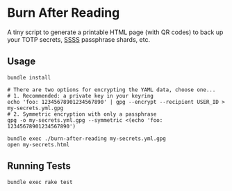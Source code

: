 # Burn After Reading

A tiny script to generate a printable HTML page (with QR codes) to back up
your TOTP secrets,
[SSSS](https://en.wikipedia.org/wiki/Shamir%27s_Secret_Sharing) passphrase
shards, etc.

## Usage

    bundle install

    # There are two options for encrypting the YAML data, choose one...
    # 1. Recommended: a private key in your keyring
    echo 'foo: 12345678901234567890' | gpg --encrypt --recipient USER_ID > my-secrets.yml.gpg
    # 2. Symmetric encryption with only a passphrase
    gpg -o my-secrets.yml.gpg --symmetric <(echo 'foo: 12345678901234567890')

    bundle exec ./burn-after-reading my-secrets.yml.gpg
    open my-secrets.html

## Running Tests

    bundle exec rake test
